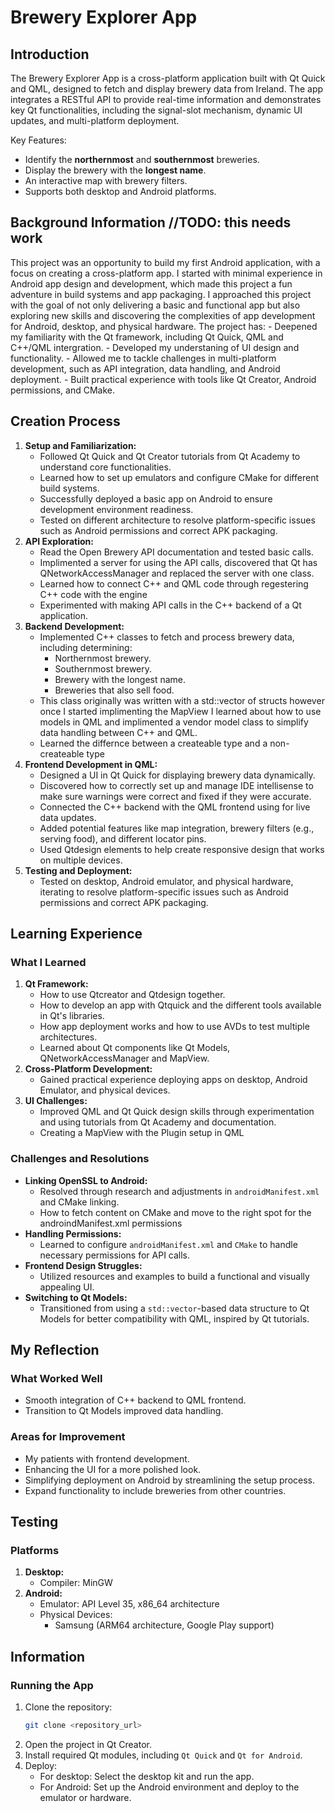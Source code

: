 

# **Brewery Explorer App**

## **Introduction**
The Brewery Explorer App is a cross-platform application built with Qt Quick and QML, designed to fetch and display brewery data from Ireland. The app integrates a RESTful API to provide real-time information and demonstrates key Qt functionalities, including the signal-slot mechanism, dynamic UI updates, and multi-platform deployment.

Key Features:
- Identify the **northernmost** and **southernmost** breweries.
- Display the brewery with the **longest name**.
- An interactive map with brewery filters.
- Supports both desktop and Android platforms.


## **Background Information**  //TODO: this needs work
  This project was an opportunity to build my first Android application, with a focus on creating a cross-platform app. I started with minimal experience in Android app design and development, which made this project a fun adventure in build systems and app packaging.
  I approached this project with the goal of not only delivering a basic and functional app but also exploring new skills and discovering the complexities of app development for Android, desktop, and physical hardware.
  The project has:
    - Deepened my familiarity with the Qt framework, including Qt Quick, QML and C++/QML intergration.
    - Developed my understaning of UI design and functionality.
    - Allowed me to tackle challenges in multi-platform development, such as API integration, data handling, and Android deployment.
    - Built practical experience with tools like Qt Creator, Android permissions, and CMake.

## **Creation Process**

1. **Setup and Familiarization:**
   - Followed Qt Quick and Qt Creator tutorials from Qt Academy to understand core functionalities.
   - Learned how to set up emulators and configure CMake for different build systems.
   - Successfully deployed a basic app on Android to ensure development environment readiness.
    - Tested on different architecture to resolve platform-specific issues such as Android permissions and correct APK packaging.
2. **API Exploration:**
   - Read the Open Brewery API documentation and tested basic calls.
   - Implimented a server for using the API calls, discovered that Qt has QNetworkAccessManager and replaced the server with one class.
   - Learned how to connect C++ and QML code through regestering C++ code with the engine 
   - Experimented with making API calls in the C++ backend of a Qt application.
3. **Backend Development:**
   - Implemented C++ classes to fetch and process brewery data, including determining:
     - Northernmost brewery.
     - Southernmost brewery.
     - Brewery with the longest name.
     - Breweries that also sell food.
    - This class originally was written with a std::vector of structs however once I started implimenting the MapView I learned about how to use models in QML and implimented a vendor model class to simplify data handling between C++ and QML.
    - Learned the differnce between a createable type and a non-createable type
4. **Frontend Development in QML:**
   - Designed a UI in Qt Quick for displaying brewery data dynamically.
   - Discovered how to correctly set up and manage IDE intellisense to make sure warnings were correct and fixed if they were accurate.
   - Connected the C++ backend with the QML frontend using for live data updates.
   - Added potential features like map integration, brewery filters (e.g., serving food), and different locator pins.
   - Used Qtdesign elements to help create responsive design that works on multiple devices.
5. **Testing and Deployment:**
   - Tested on desktop, Android emulator, and physical hardware, iterating to resolve platform-specific issues such as Android permissions and correct APK packaging.


## **Learning Experience**

### **What I Learned**
1. **Qt Framework:**
   - How to use Qtcreator and Qtdesign together.
   - How to develop an app with Qtquick and the different tools available in Qt's libraries.
   - How app deployment works and how to use AVDs to test multiple architectures.
   - Learned about Qt components like Qt Models, QNetworkAccessManager and MapView.
3. **Cross-Platform Development:**
   - Gained practical experience deploying apps on desktop, Android Emulator, and physical devices.
4. **UI Challenges:**
   - Improved QML and Qt Quick design skills through experimentation and using tutorials from Qt Academy and documentation.
   - Creating a MapView with the Plugin setup in QML

### **Challenges and Resolutions**
- **Linking OpenSSL to Android:**
  - Resolved through research and adjustments in `androidManifest.xml` and CMake linking.
  - How to fetch content on CMake and move to the right spot for the androindManifest.xml permissions
- **Handling Permissions:**
  - Learned to configure `androidManifest.xml` and `CMake` to handle necessary permissions for API calls.
- **Frontend Design Struggles:**
  - Utilized resources and examples to build a functional and visually appealing UI.
- **Switching to Qt Models:**
  - Transitioned from using a `std::vector`-based data structure to Qt Models for better compatibility with QML, inspired by Qt tutorials.

## **My Reflection**

### What Worked Well
- Smooth integration of C++ backend to QML frontend.
- Transition to Qt Models improved data handling.

### Areas for Improvement
- My patients with frontend development.
- Enhancing the UI for a more polished look.
- Simplifying deployment on Android by streamlining the setup process.
- Expand functionality to include breweries from other countries.


## **Testing**

### Platforms
1. **Desktop:**
   - Compiler: MinGW
2. **Android:**
   - Emulator: API Level 35, x86_64 architecture
   - Physical Devices:
     - Samsung (ARM64 architecture, Google Play support)


## **Information**

### **Running the App**
1. Clone the repository:
   ```bash
   git clone <repository_url>
   ```
2. Open the project in Qt Creator.
3. Install required Qt modules, including `Qt Quick` and `Qt for Android`.
4. Deploy:
   - For desktop: Select the desktop kit and run the app.
   - For Android: Set up the Android environment and deploy to the emulator or hardware.

